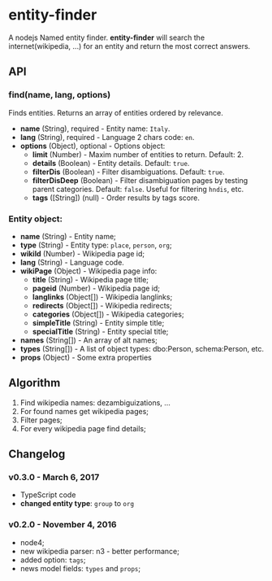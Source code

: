 # entity-finder

A nodejs Named entity finder. **entity-finder** will search the internet(wikipedia, ...) for an entity and return the most correct answers.

## API

### find(name, lang, options)

Finds entities. Returns an array of entities ordered by relevance.

- **name** (String), required - Entity name: `Italy`.
- **lang** (String), required - Language 2 chars code: `en`.
- **options** (Object), optional - Options object:
  - **limit** (Number) - Maxim number of entities to return. Default: 2.
  - **details** (Boolean) - Entity details. Default: `true`.
  - **filterDis** (Boolean) - Filter disambiguations. Default: `true`.
  - **filterDisDeep** (Boolean) - Filter disambiguation pages by testing parent categories. Default: `false`. Useful for filtering `hndis`, etc.
  - **tags** ([String]) (null) - Order results by tags score.

### Entity object:

- **name** (String) - Entity name;
- **type** (String) - Entity type: `place`, `person`, `org`;
- **wikiId** (Number) - Wikipedia page id;
- **lang** (String) - Language code.
- **wikiPage** (Object) - Wikipedia page info:
  - **title** (String) - Wikipedia page title;
  - **pageid** (Number) - Wikipedia page id;
  - **langlinks** (Object[]) - Wikipedia langlinks;
  - **redirects** (Object[]) - Wikipedia redirects;
  - **categories** (Object[]) - Wikipedia categories;
  - **simpleTitle** (String) - Entity simple title;
  - **specialTitle** (String) - Entity special title;
- **names** (String[]) - An array of alt names;
- **types** (String[]) - A list of object types: dbo:Person, schema:Person, etc.
- **props** (Object) - Some extra properties


## Algorithm

1. Find wikipedia names: dezambiguizations, ...
2. For found names get wikipedia pages;
3. Filter pages;
4. For every wikipedia page find details;


## Changelog

### v0.3.0 - March 6, 2017

- TypeScript code
- **changed entity type**: `group` to `org`

### v0.2.0 - November 4, 2016

- node4;
- new wikipedia parser: n3 - better performance;
- added option: `tags`;
- news model fields: `types` and `props`;
